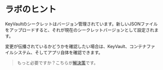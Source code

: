 # ラボのヒント

KeyVaultのシークレットはバージョン管理されています。新しいJSONファイルをアップロードすると、それが現在のシークレットバージョンとして設定されます。

変更が伝播されているかどうかを確認したい場合は、KeyVault、コンテナファイルシステム、そしてアプリ自体を確認できます。

> もっと必要ですか？こちらが[解決策](solution_jp.md)です。
